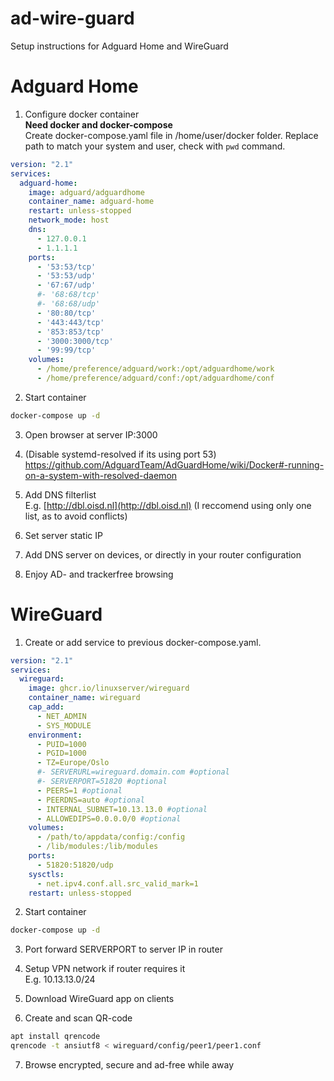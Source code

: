 # ad-wire-guard
Setup instructions for Adguard Home and WireGuard


# Adguard Home
1. Configure docker container  
**Need docker and docker-compose**  
Create docker-compose.yaml file in /home/user/docker folder. Replace path to match your system and user, check with `pwd` command.  
```docker-compose.yaml
version: "2.1"
services:
  adguard-home:
    image: adguard/adguardhome
    container_name: adguard-home
    restart: unless-stopped
    network_mode: host
    dns:
      - 127.0.0.1
      - 1.1.1.1
    ports:
      - '53:53/tcp'
      - '53:53/udp'
      - '67:67/udp'
      #- '68:68/tcp'
      #- '68:68/udp'
      - '80:80/tcp'
      - '443:443/tcp'
      - '853:853/tcp'
      - '3000:3000/tcp'
      - '99:99/tcp'
    volumes:
      - /home/preference/adguard/work:/opt/adguardhome/work
      - /home/preference/adguard/conf:/opt/adguardhome/conf
```
2. Start container  
```zsh
docker-compose up -d
```

3. Open browser at server IP:3000

4. (Disable systemd-resolved if its using port 53)
https://github.com/AdguardTeam/AdGuardHome/wiki/Docker#-running-on-a-system-with-resolved-daemon

5. Add DNS filterlist  
E.g. [http://dbl.oisd.nl](http://dbl.oisd.nl)
(I reccomend using only one list, as to avoid conflicts)

6. Set server static IP

7. Add DNS server on devices, or directly in your router configuration

8. Enjoy AD- and trackerfree browsing

# WireGuard
1. Create or add service to previous docker-compose.yaml.  
```docker-compose.yaml
version: "2.1"
services:
  wireguard:
    image: ghcr.io/linuxserver/wireguard
    container_name: wireguard
    cap_add:
      - NET_ADMIN
      - SYS_MODULE
    environment:
      - PUID=1000
      - PGID=1000
      - TZ=Europe/Oslo
      #- SERVERURL=wireguard.domain.com #optional
      #- SERVERPORT=51820 #optional
      - PEERS=1 #optional
      - PEERDNS=auto #optional
      - INTERNAL_SUBNET=10.13.13.0 #optional
      - ALLOWEDIPS=0.0.0.0/0 #optional
    volumes:
      - /path/to/appdata/config:/config
      - /lib/modules:/lib/modules
    ports:
      - 51820:51820/udp
    sysctls:
      - net.ipv4.conf.all.src_valid_mark=1
    restart: unless-stopped
```

2. Start container  
```zsh
docker-compose up -d
```

3. Port forward SERVERPORT to server IP in router

4. Setup VPN network if router requires it  
E.g. 10.13.13.0/24

5. Download WireGuard app on clients

6. Create and scan QR-code
```zsh
apt install qrencode
qrencode -t ansiutf8 < wireguard/config/peer1/peer1.conf
```

7. Browse encrypted, secure and ad-free while away